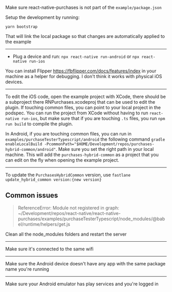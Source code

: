 Make sure react-native-purchases is not part of the `example/package.json`

Setup the development by running: 

```
yarn bootstrap
```

That will link the local package so that changes are automatically applied to the example

---

- Plug a device and run:
`npx react-native run-android`
or 
`npx react-native run-ios`


You can install Flipper https://fbflipper.com/docs/features/index in your machine as a helper for debugging. I don't think it works with physical iOS devices.

---

To edit the iOS code, open the example project with XCode, there should be a subproject there RNPurchases.xcodeproj that can be used to edit the plugin. 
If touching common files, you can point to your local project in the podspec. 
You can run the project from XCode without having to run `react-native run-ios`, but make sure that if you are touching `.ts` files, you run `npm run build` to compile the plugin.

In Android, if you are touching common files, you can run in `examples/purchaseTesterTypescript/android` the following command `gradle enableLocalBuild -PcommonPath="$HOME/Development/repos/purchases-hybrid-common/android"`. Make sure you set the right path in your local machine. This will add the `purchases-hybrid-common` as a project that you can edit on the fly when opening the example project.

---

To update the `PurchasesHybridCommon` version, use `fastlane update_hybrid_common version:{new version}`

## Common issues

> ReferenceError: Module not registered in graph: ~/Development/repos/react-native/react-native-purchases/examples/purchaseTesterTypescript/node_modules/@babel/runtime/helpers/get.js

Clean all the node_modules folders and restart the server

---

Make sure it's connected to the same wifi

---

Make sure the Android device doesn't have any app with the same package name you're running

---

Make sure your Android emulator has play services and you're logged in
